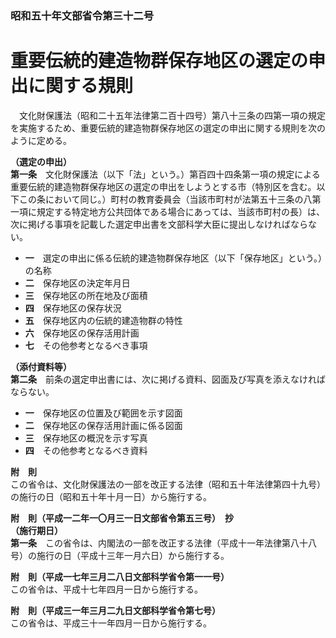 ### 昭和五十年文部省令第三十二号  
# 重要伝統的建造物群保存地区の選定の申出に関する規則  
　文化財保護法（昭和二十五年法律第二百十四号）第八十三条の四第一項の規定を実施するため、重要伝統的建造物群保存地区の選定の申出に関する規則を次のように定める。  
  
**（選定の申出）**  
**第一条**　文化財保護法（以下「法」という。）第百四十四条第一項の規定による重要伝統的建造物群保存地区の選定の申出をしようとする市（特別区を含む。以下この条において同じ。）町村の教育委員会（当該市町村が法第五十三条の八第一項に規定する特定地方公共団体である場合にあっては、当該市町村の長）は、次に掲げる事項を記載した選定申出書を文部科学大臣に提出しなければならない。  
* **一**　選定の申出に係る伝統的建造物群保存地区（以下「保存地区」という。）の名称  
* **二**　保存地区の決定年月日  
* **三**　保存地区の所在地及び面積  
* **四**　保存地区の保存状況  
* **五**　保存地区内の伝統的建造物群の特性  
* **六**　保存地区の保存活用計画  
* **七**　その他参考となるべき事項  
  
**（添付資料等）**  
**第二条**　前条の選定申出書には、次に掲げる資料、図面及び写真を添えなければならない。  
* **一**　保存地区の位置及び範囲を示す図面  
* **二**　保存地区の保存活用計画に係る図面  
* **三**　保存地区の概況を示す写真  
* **四**　その他参考となるべき資料  
  
**附　則**  
この省令は、文化財保護法の一部を改正する法律（昭和五十年法律第四十九号）の施行の日（昭和五十年十月一日）から施行する。  
  
**附　則（平成一二年一〇月三一日文部省令第五三号）　抄**  
**（施行期日）**  
**第一条**　この省令は、内閣法の一部を改正する法律（平成十一年法律第八十八号）の施行の日（平成十三年一月六日）から施行する。  
  
**附　則（平成一七年三月二八日文部科学省令第一一号）**  
この省令は、平成十七年四月一日から施行する。  
  
**附　則（平成三一年三月二九日文部科学省令第七号）**  
この省令は、平成三十一年四月一日から施行する。  
  
